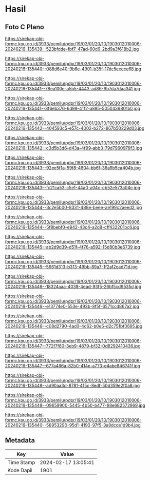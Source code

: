 # Hasil

## Foto C Plano

https://sirekap-obj-formc.kpu.go.id/3933/pemilu/pdpr/19/03/01/20/10/1903012010006-20240216-135439--523bfdde-fbf7-47ad-90d6-2bd9a3f618b2.jpg

https://sirekap-obj-formc.kpu.go.id/3933/pemilu/pdpr/19/03/01/20/10/1903012010006-20240216-135440--088d6e40-9b6e-4901-b35f-17dc5eccce68.jpg

https://sirekap-obj-formc.kpu.go.id/3933/pemilu/pdpr/19/03/01/20/10/1903012010006-20240216-135441--78ea100e-a5b5-4443-ad86-9b7da7daa341.jpg

https://sirekap-obj-formc.kpu.go.id/3933/pemilu/pdpr/19/03/01/20/10/1903012010006-20240216-135441--3f6eb376-6d98-41f2-a885-5050436801b0.jpg

https://sirekap-obj-formc.kpu.go.id/3933/pemilu/pdpr/19/03/01/20/10/1903012010006-20240216-135442--404593c5-e57c-4002-b272-867b50229d03.jpg

https://sirekap-obj-formc.kpu.go.id/3933/pemilu/pdpr/19/03/01/20/10/1903012010006-20240216-135442--c3d5b3d6-d43a-4f99-abb3-79d7960979f3.jpg

https://sirekap-obj-formc.kpu.go.id/3933/pemilu/pdpr/19/03/01/20/10/1903012010006-20240216-135443--92ee5f1a-59f8-4604-bb6f-36a9b5ca404b.jpg

https://sirekap-obj-formc.kpu.go.id/3933/pemilu/pdpr/19/03/01/20/10/1903012010006-20240216-135443--fc21ca53-c5e1-44a0-a04c-cb52e573a04e.jpg

https://sirekap-obj-formc.kpu.go.id/3933/pemilu/pdpr/19/03/01/20/10/1903012010006-20240216-135444--3c2e5b00-8331-488e-beee-ae199c2aeed2.jpg

https://sirekap-obj-formc.kpu.go.id/3933/pemilu/pdpr/19/03/01/20/10/1903012010006-20240216-135444--5f8bebf0-e942-43c4-a2d8-cff432201bc6.jpg

https://sirekap-obj-formc.kpu.go.id/3933/pemilu/pdpr/19/03/01/20/10/1903012010006-20240216-135445--ab2d9d39-d51f-4f76-a592-15d80b3e6739.jpg

https://sirekap-obj-formc.kpu.go.id/3933/pemilu/pdpr/19/03/01/20/10/1903012010006-20240216-135445--5961d313-b313-49bb-89a7-1f2af2cad71d.jpg

https://sirekap-obj-formc.kpu.go.id/3933/pemilu/pdpr/19/03/01/20/10/1903012010006-20240216-135446--18324aaa-4038-4ead-93f5-26b15cd9535d.jpg

https://sirekap-obj-formc.kpu.go.id/3933/pemilu/pdpr/19/03/01/20/10/1903012010006-20240216-135446--e13774e0-553e-493b-8f5f-6571ccd867a2.jpg

https://sirekap-obj-formc.kpu.go.id/3933/pemilu/pdpr/19/03/01/20/10/1903012010006-20240216-135446--c08d2790-4ad0-4c62-b0e5-d2c751bf0695.jpg

https://sirekap-obj-formc.kpu.go.id/3933/pemilu/pdpr/19/03/01/20/10/1903012010006-20240216-135447--772f7f80-3eb9-4879-bf32-0d8292410436.jpg

https://sirekap-obj-formc.kpu.go.id/3933/pemilu/pdpr/19/03/01/20/10/1903012010006-20240216-135447--677a486a-82b0-414e-a773-e4abe846741f.jpg

https://sirekap-obj-formc.kpu.go.id/3933/pemilu/pdpr/19/03/01/20/10/1903012010006-20240216-135448--ad90aa3d-8781-415c-8edf-50d359e2f0a8.jpg

https://sirekap-obj-formc.kpu.go.id/3933/pemilu/pdpr/19/03/01/20/10/1903012010006-20240216-135448--09659900-5445-4b50-b477-98e682572969.jpg

https://sirekap-obj-formc.kpu.go.id/3933/pemilu/pdpr/19/03/01/20/10/1903012010006-20240216-135440--58953290-95d1-4193-97f5-3a8dcde1d9b4.jpg


## Metadata

| Key        | Value               |
| ---------- | ------------------- |
| Time Stamp | 2024-02-17 13:05:41 |
| Kode Dapil | 1901                |



